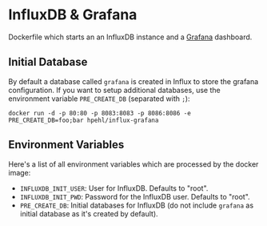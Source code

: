 # InfluxDB & Grafana

Dockerfile which starts an an InfluxDB instance and a [Grafana](http://grafana.org/) dashboard.

## Initial Database

By default a database called `grafana` is created in Influx to store the grafana configuration. If you want to setup additional databases, use the environment variable `PRE_CREATE_DB` (separated with `;`):

    docker run -d -p 80:80 -p 8083:8083 -p 8086:8086 -e PRE_CREATE_DB=foo;bar hpehl/influx-grafana

## Environment Variables

Here's a list of all environment variables which are processed by the docker image:

- `INFLUXDB_INIT_USER`: User for InfluxDB. Defaults to "root".
- `INFLUXDB_INIT_PWD`: Password for the InfluxDB user. Defaults to "root".
- `PRE_CREATE_DB`: Initial databases for InfluxDB (do not include `grafana` as initial database as it's created by default).
